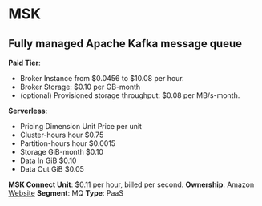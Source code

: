 # MSK

## Fully managed Apache Kafka message queue

**Paid Tier**:

- Broker Instance from $0.0456 to $10.08 per hour.
- Broker Storage:  $0.10 per GB-month
- (optional) Provisioned storage throughput: $0.08 per MB/s-month.

**Serverless**:

- Pricing Dimension Unit Price per unit
- Cluster-hours hour $0.75
- Partition-hours hour $0.0015
- Storage GiB-month $0.10
- Data In GiB $0.10
- Data Out GiB $0.05

**MSK Connect Unit**: $0.11 per hour, billed per second.
**Ownership**: Amazon
[Website](https://aws.amazon.com/msk/)
**Segment**: MQ
**Type**: PaaS
